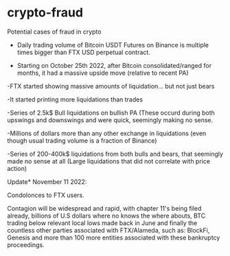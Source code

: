 # crypto-fraud
Potential cases of fraud in crypto

- Daily trading volume of Bitcoin USDT Futures on Binance is multiple times bigger than FTX USD perpetual contract.

- Starting on October 25th 2022, after Bitcoin consolidated/ranged for months, it had a massive upside move (relative to recent PA)

-FTX started showing massive amounts of liquidation... but not just bears

-It started printing more liquidations than trades

-Series of 2.5k$ Bull liquidations on bullish PA (These occurd during both upswings and downswings and were quick, seemingly making no sense.

-Millions of dollars more than any other exchange in liquidations (even though usual trading volume is a fraction of Binance)

-Series of 200-400k$ liquidations from both bulls and bears, that seemingly made no sense at all (Large liquidations that did not correlate with price action)

Update* November 11 2022:

Condolonces to FTX users.

Contagion will be widespread and rapid, with chapter 11's being filed already, billions of U.S dollars where no knows the where abouts, BTC trading below relevant local lows made back in June and finally the countless other parties associated with FTX/Alameda, such as: BlockFi, Genesis and more than 100 more entities associated with these bankruptcy proceedings.
